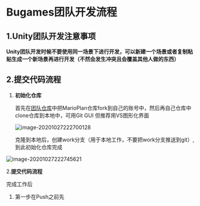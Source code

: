

# Bugames团队开发流程

## 1.Unity团队开发注意事项

**Unity团队开发时候不要使用同一场景下进行开发，可以新建一个场景或者复制粘贴生成一个新场景再进行开发（不然会发生冲突且会覆盖其他人做的东西）**

## 2.提交代码流程

1. **初始化仓库**

   首先在[团队仓库](https://github.com/Bugames)中把MarioPlan仓库fork到自己的账号中，然后再自己仓库中clone仓库到本地中，可用Git GUI 但推荐用VS图形化界面

   ![image-20201027222700128](https://img2020.cnblogs.com/blog/1656870/202010/1656870-20201027222702281-1037472541.png)

   

   克隆到本地后，创建work分支（用于本地工作，不要把work分支推送到git）,到此初始化仓库完成

![image-20201027222745621](https://img2020.cnblogs.com/blog/1656870/202010/1656870-20201027222747832-1499059363.png)

2.**提交代码流程**

完成工作后

1. 第一步在Push之前先